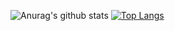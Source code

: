 
![Anurag's github stats](https://github-readme-stats.vercel.app/api?username=a603938361&show_icons=true&theme=radical)
[![Top Langs](https://github-readme-stats.vercel.app/api/top-langs/?username=a603938361&hide=c,c%2B%2B&)](https://github.com/a603938361/a603938361/)
